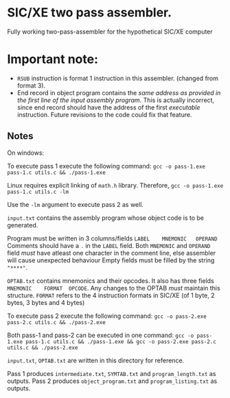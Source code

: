 # SIC/XE two pass assembler.

Fully working two-pass-assembler for the hypothetical SIC/XE computer

# Important note:

- `RSUB` instruction is format 1 instruction in this assembler. (changed from format 3).
- End record in object program contains the _same address as provided in the first line of the input assembly program_. This is actually incorrect, since end record should have the address of the first _executable_ instruction. Future revisions to the code could fix that feature.

## Notes
On windows:

To execute pass 1 execute the following command:
`gcc -o pass-1.exe pass-1.c utils.c && ./pass-1.exe`

Linux requires explicit linking of `math.h` library. Therefore,
`gcc -o pass-1.exe pass-1.c utils.c -lm`

Use the `-lm` argument to execute pass 2 as well. 

`input.txt` contains the assembly program whose object code is to be generated.

Program must be written in 3 columns/fields `LABEL    MNEMONIC   OPERAND`
Comments should have a `.` in the `LABEL` field. Both `MNEMONIC` and `OPERAND` field _must_ have atleast one character in the comment line, else assembler will cause unexpected behaviour
Empty fields must be filled by the string `"****"`.

`OPTAB.txt` contains mnemonics and their opcodes. It also has three fields `MNEMONIC    FORMAT  OPCODE`. Any changes to the OPTAB _must_ maintain this structure. `FORMAT` refers to the 4 instruction formats in SIC/XE (of 1 byte, 2 bytes, 3 bytes and 4 bytes)

To execute pass 2 execute the following command:
`gcc -o pass-2.exe pass-2.c utils.c && ./pass-2.exe`

Both pass-1 and pass-2 can be executed in one command:
`gcc -o pass-1.exe pass-1.c utils.c && ./pass-1.exe && gcc -o pass-2.exe pass-2.c utils.c && ./pass-2.exe`

`input.txt`, `OPTAB.txt` are written in this directory for reference.

Pass 1 produces `intermediate.txt`, `SYMTAB.txt` and `program_length.txt` as outputs.
Pass 2 produces `object_program.txt` and `program_listing.txt` as outputs.
